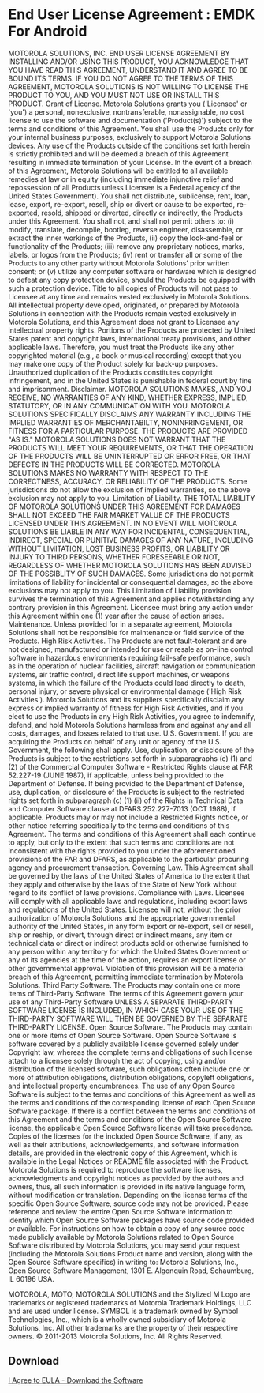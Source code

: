 # End User License Agreement : EMDK For Android

MOTOROLA SOLUTIONS, INC. END USER LICENSE AGREEMENT
BY INSTALLING AND/OR USING THIS PRODUCT, YOU ACKNOWLEDGE THAT YOU HAVE READ THIS AGREEMENT, UNDERSTAND IT AND AGREE TO BE BOUND ITS TERMS. IF YOU DO NOT AGREE TO THE TERMS OF THIS AGREEMENT, MOTOROLA SOLUTIONS IS NOT WILLING TO LICENSE THE PRODUCT TO YOU, AND YOU MUST NOT USE OR INSTALL THIS PRODUCT.
Grant of License. Motorola Solutions grants you ('Licensee' or 'you') a personal, nonexclusive, nontransferable, nonassignable, no cost license to use the software and documentation ('Product(s)') subject to the terms and conditions of this Agreement. You shall use the Products only for your internal business purposes, exclusively to support Motorola Solutions devices. Any use of the Products outside of the conditions set forth herein is strictly prohibited and will be deemed a breach of this Agreement resulting in immediate termination of your License. In the event of a breach of this Agreement, Motorola Solutions will be entitled to all available remedies at law or in equity (including immediate injunctive relief and repossession of all Products unless Licensee is a Federal agency of the United States Government).
You shall not distribute, sublicense, rent, loan, lease, export, re-export, resell, ship or divert or cause to be exported, re-exported, resold, shipped or diverted, directly or indirectly, the Products under this Agreement. You shall not, and shall not permit others to: (i) modify, translate, decompile, bootleg, reverse engineer, disassemble, or extract the inner workings of the Products, (ii) copy the look-and-feel or functionality of the Products; (iii) remove any proprietary notices, marks, labels, or logos from the Products; (iv) rent or transfer all or some of the Products to any other party without Motorola Solutions’ prior written consent; or (v) utilize any computer software or hardware which is designed to defeat any copy protection device, should the Products be equipped with such a protection device. Title to all copies of Products will not pass to Licensee at any time and remains vested exclusively in Motorola Solutions. All intellectual property developed, originated, or prepared by Motorola Solutions in connection with the Products remain vested exclusively in Motorola Solutions, and this Agreement does not grant to Licensee any intellectual property rights.
Portions of the Products are protected by United States patent and copyright laws, international treaty provisions, and other applicable laws. Therefore, you must treat the Products like any other copyrighted material (e.g., a book or musical recording) except that you may make one copy of the Product solely for back-up purposes. Unauthorized duplication of the Products constitutes copyright infringement, and in the United States is punishable in federal court by fine and imprisonment.
Disclaimer. MOTOROLA SOLUTIONS MAKES, AND YOU RECEIVE, NO WARRANTIES OF ANY KIND, WHETHER EXPRESS, IMPLIED, STATUTORY, OR IN ANY COMMUNICATION WITH YOU. MOTOROLA SOLUTIONS SPECIFICALLY DISCLAIMS ANY WARRANTY INCLUDING THE IMPLIED WARRANTIES OF MERCHANTABILTY, NONINFRINGEMENT, OR FITNESS FOR A PARTICULAR PURPOSE. THE PRODUCTS ARE PROVIDED "AS IS." MOTOROLA SOLUTIONS DOES NOT WARRANT THAT THE PRODUCTS WILL MEET YOUR REQUIREMENTS, OR THAT THE OPERATION OF THE PRODUCTS WILL BE UNINTERRUPTED OR ERROR FREE, OR THAT DEFECTS IN THE PRODUCTS WILL BE CORRECTED. MOTOROLA SOLUTIONS MAKES NO WARRANTY WITH RESPECT TO THE CORRECTNESS, ACCURACY, OR RELIABILITY OF THE PRODUCTS. Some jurisdictions do not allow the exclusion of implied warranties, so the above exclusion may not apply to you. Limitation of Liability. THE TOTAL LIABILITY OF MOTOROLA SOLUTIONS UNDER THIS AGREEMENT FOR DAMAGES SHALL NOT EXCEED THE FAIR MARKET VALUE OF THE PRODUCTS LICENSED UNDER THIS AGREEMENT. IN NO EVENT WILL MOTOROLA SOLUTIONS BE LIABLE IN ANY WAY FOR INCIDENTAL, CONSEQUENTIAL, INDIRECT, SPECIAL OR PUNITIVE DAMAGES OF ANY NATURE, INCLUDING WITHOUT LIMITATION, LOST BUSINESS PROFITS, OR LIABILITY OR INJURY TO THIRD PERSONS, WHETHER FORESEEABLE OR NOT, REGARDLESS OF WHETHER MOTOROLA SOLUTIONS HAS BEEN ADVISED OF THE POSSIBLITY OF SUCH DAMAGES. Some jurisdictions do not permit limitations of liability for incidental or consequential damages, so the above exclusions may not apply to you. This Limitation of Liability provision survives the termination of this Agreement and applies notwithstanding any contrary provision in this Agreement. Licensee must bring any action under this Agreement within one (1) year after the cause of action arises.
Maintenance. Unless provided for in a separate agreement, Motorola Solutions shall not be responsible for maintenance or field service of the Products. High Risk Activities. The Products are not fault-tolerant and are not designed, manufactured or intended for use or resale as on-line control software in hazardous environments requiring fail-safe performance, such as in the operation of nuclear facilities, aircraft navigation or communication systems, air traffic control, direct life support machines, or weapons systems, in which the failure of the Products could lead directly to death, personal injury, or severe physical or environmental damage ('High Risk Activities'). Motorola Solutions and its suppliers specifically disclaim any express or implied warranty of fitness for High Risk Activities, and if you elect to use the Products in any High Risk Activities, you agree to indemnify, defend, and hold Motorola Solutions harmless from and against any and all costs, damages, and losses related to that use.
U.S. Government. If you are acquiring the Products on behalf of any unit or agency of the U.S. Government, the following shall apply. Use, duplication, or disclosure of the Products is subject to the restrictions set forth in subparagraphs (c) (1) and (2) of the Commercial Computer Software - Restricted Rights clause at FAR 52.227-19 (JUNE 1987), if applicable, unless being provided to the Department of Defense. If being provided to the Department of Defense, use, duplication, or disclosure of the Products is subject to the restricted rights set forth in subparagraph (c) (1) (ii) of the Rights in Technical Data and Computer Software clause at DFARS 252.227-7013 (OCT 1988), if applicable. Products may or may not include a Restricted Rights notice, or other notice referring specifically to the terms and conditions of this Agreement. The terms and conditions of this Agreement shall each continue to apply, but only to the extent that such terms and conditions are not inconsistent with the rights provided to you under the aforementioned provisions of the FAR and DFARS, as applicable to the particular procuring agency and procurement transaction.
Governing Law. This Agreement shall be governed by the laws of the United States of America to the extent that they apply and otherwise by the laws of the State of New York without regard to its conflict of laws provisions.
Compliance with Laws. Licensee will comply with all applicable laws and regulations, including export laws and regulations of the United States. Licensee will not, without the prior authorization of Motorola Solutions and the appropriate governmental authority of the United States, in any form export or re-export, sell or resell, ship or reship, or divert, through direct or indirect means, any item or technical data or direct or indirect products sold or otherwise furnished to any person within any territory for which the United States Government or any of its agencies at the time of the action, requires an export license or other governmental approval. Violation of this provision will be a material breach of this Agreement, permitting immediate termination by Motorola Solutions.
Third Party Software. The Products may contain one or more items of Third-Party Software. The terms of this Agreement govern your use of any Third-Party Software UNLESS A SEPARATE THIRD-PARTY SOFTWARE LICENSE IS INCLUDED, IN WHICH CASE YOUR USE OF THE THIRD-PARTY SOFTWARE WILL THEN BE GOVERNED BY THE SEPARATE THIRD-PARTY LICENSE. Open Source Software. The Products may contain one or more items of Open Source Software. Open Source Software is software covered by a publicly available license governed solely under Copyright law, whereas the complete terms and obligations of such license attach to a licensee solely through the act of copying, using and/or distribution of the licensed software, such obligations often include one or more of attribution obligations, distribution obligations, copyleft obligations, and intellectual property encumbrances. The use of any Open Source Software is subject to the terms and conditions of this Agreement as well as the terms and conditions of the corresponding license of each Open Source Software package. If there is a conflict between the terms and conditions of this Agreement and the terms and conditions of the Open Source Software license, the applicable Open Source Software license will take precedence. Copies of the licenses for the included Open Source Software, if any, as well as their attributions, acknowledgements, and software information details, are provided in the electronic copy of this Agreement, which is available in the Legal Notices or README file associated with the Product. Motorola Solutions is required to reproduce the software licenses, acknowledgments and copyright notices as provided by the authors and owners, thus, all such information is provided in its native language form, without modification or translation.
Depending on the license terms of the specific Open Source Software, source code may not be provided. Please reference and review the entire Open Source Software information to identify which Open Source Software packages have source code provided or available. For instructions on how to obtain a copy of any source code made publicly available by Motorola Solutions related to Open Source Software distributed by Motorola Solutions, you may send your request (including the Motorola Solutions Product name and version, along with the Open Source Software specifics) in writing to: Motorola Solutions, Inc., Open Source Software Management, 1301 E. Algonquin Road, Schaumburg, IL 60196 USA.


MOTOROLA, MOTO, MOTOROLA SOLUTIONS and the Stylized M Logo are trademarks or registered trademarks of Motorola Trademark Holdings, LLC and are used under license. SYMBOL is a trademark owned by Symbol Technologies, Inc., which is a wholly owned subsidiary of Motorola Solutions, Inc. All other trademarks are the property of their respective owners. &copy; 2011-2013 Motorola Solutions, Inc. All Rights Reserved.

## Download 
<a class='btn btn-primary' href='https://s3.amazonaws.com/emdk/EMDK-A-020104.zip'>I Agree to EULA - Download the Software</a>
